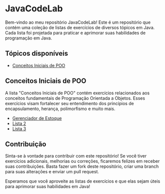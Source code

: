 # JavaCodeLab

Bem-vindo ao meu repositório JavaCodeLab! Este é um repositório que contém uma coleção de listas de exercícios de diversos tópicos em Java. Cada lista foi projetada para praticar e aprimorar suas habilidades de programação em Java.

## Tópicos disponíveis

- [Conceitos Iniciais de POO](#conceitos-iniciais-de-poo)

## Conceitos Iniciais de POO

A lista "Conceitos Iniciais de POO" contém exercícios relacionados aos conceitos fundamentais de Programação Orientada a Objetos. Esses exercícios visam fortalecer seu entendimento dos princípios de encapsulamento, herança, polimorfismo e muito mais.

- [Gerenciador de Estoque](conceitos_iniciais_poo/controle_de_estoque)
- [Lista 2](conceitos-iniciais-poo/Lista2.java)
- [Lista 3](conceitos-iniciais-poo/Lista3.java)

## Contribuição

Sinta-se à vontade para contribuir com este repositório! Se você tiver exercícios adicionais, melhorias ou correções, ficaremos felizes em receber suas contribuições. Basta fazer um fork deste repositório, criar uma branch para suas alterações e enviar um pull request.

Esperamos que você aproveite as listas de exercícios e que elas sejam úteis para aprimorar suas habilidades em Java!

